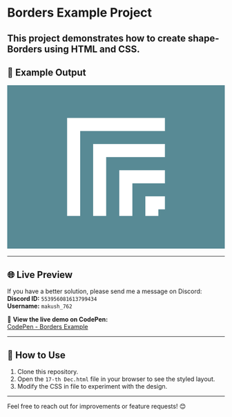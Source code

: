 # Borders Example Project

This project demonstrates how to create shape-Borders using HTML and CSS.
--- 

## 📸 Example Output

![Example](/17-th%20Dec/target_ICXaJxr@2x.png)

---

## 🌐 Live Preview

If you have a better solution, please send me a message on Discord:  
**Discord ID:** `553956081613799434`  
**Username:** `makush_762`

🔗 **View the live demo on CodePen:**  
[CodePen - Borders Example](https://codepen.io/Roman_762_/pen/pvzRVym)

---

## 🚀 How to Use

1. Clone this repository.
2. Open the `17-th Dec.html` file in your browser to see the styled layout.
3. Modify the CSS in file to experiment with the design.

---

Feel free to reach out for improvements or feature requests! 😊